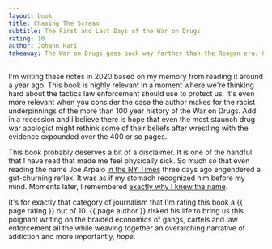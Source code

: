 ```yaml
---
layout: book
title: Chasing The Scream
subtitle: The First and Last Days of the War on Drugs
rating: 10
author: Johann Hari
takeaway: The War on Drugs goes back way farther than the Reagan era. Oh, and surprise, it's engineered to keep some people on top and others on the bottom.
---
```


I'm writing these notes in 2020 based on my memory from reading it around a year ago.  This book is highly relevant in a moment where we're thinking hard about the tactics law enforcement should use to protect us.  It's even more relevant when you consider the case the author makes for the racist underpinnings of the more than 100 year history of the War on Drugs.  Add in a recession and I believe there is hope that even the most staunch drug war apologist might rethink some of their beliefs after wrestling with the evidence expounded over the 400 or so pages.

This book probably deserves a bit of a disclaimer.  It is one of the handful that I have read that made me feel physically sick.  So much so that even reading the name Joe Arpaio [in the NY Times](https://www.nytimes.com/2020/08/02/us/politics/arizona-election-joe-arpaio.html?campaign_id=9&emc=edit_nn_20200804&instance_id=20953&nl=the-morning&regi_id=101143335&segment_id=35161&te=1) three days ago engendered a gut-churning reflex.  It was as if my stomach recognized him before my mind.  Moments later, I remembered [exactly why I knew the name](https://chasingthescream.com/2014/12/11/8-state-of-shame/).

It's for exactly that category of journalism that I'm rating this book a {{ page.rating }} out of 10.  {{ page.author }} risked his life to bring us this poignant writing on the braided economics of gangs, cartels and law enforcement all the while weaving together an overarching narrative of addiction and more importantly, _hope_.
